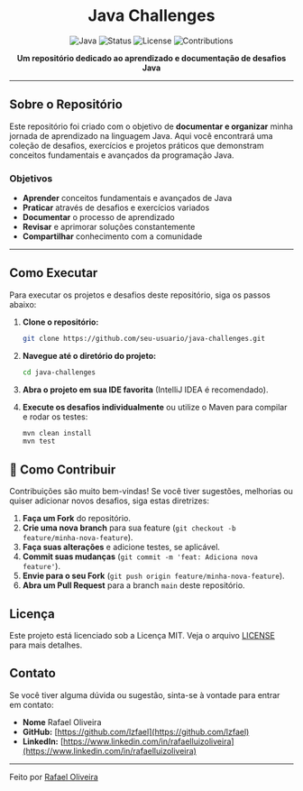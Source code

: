 <div align="center">
 <h1>Java Challenges</h1>
</div>
<div align="center">

![Java](https://img.shields.io/badge/Java-ED8B00?style=for-the-badge&logo=openjdk&logoColor=white)
![Status](https://img.shields.io/badge/Status-Em%20Desenvolvimento-yellow?style=for-the-badge)
![License](https://img.shields.io/badge/License-MIT-blue?style=for-the-badge)
![Contributions](https://img.shields.io/badge/Contribuições-Bem%20vindas-brightgreen?style=for-the-badge)

**Um repositório dedicado ao aprendizado e documentação de desafios Java** 



</div>

---

## Sobre o Repositório

Este repositório foi criado com o objetivo de **documentar e organizar** minha jornada de aprendizado na linguagem Java. Aqui você encontrará uma coleção de desafios, exercícios e projetos práticos que demonstram conceitos fundamentais e avançados da programação Java.

### Objetivos

-  **Aprender** conceitos fundamentais e avançados de Java
-  **Praticar** através de desafios e exercícios variados
-  **Documentar** o processo de aprendizado
-  **Revisar** e aprimorar soluções constantemente
-  **Compartilhar** conhecimento com a comunidade

---

##  Como Executar

Para executar os projetos e desafios deste repositório, siga os passos abaixo:

1.  **Clone o repositório:**
    ```bash
    git clone https://github.com/seu-usuario/java-challenges.git
    ```

2.  **Navegue até o diretório do projeto:**
    ```bash
    cd java-challenges
    ```

3.  **Abra o projeto em sua IDE favorita** (IntelliJ IDEA é recomendado).

4.  **Execute os desafios individualmente** ou utilize o Maven para compilar e rodar os testes:
    ```bash
    mvn clean install
    mvn test
    ```

## 🤝 Como Contribuir

Contribuições são muito bem-vindas! Se você tiver sugestões, melhorias ou quiser adicionar novos desafios, siga estas diretrizes:

1.  **Faça um Fork** do repositório.
2.  **Crie uma nova branch** para sua feature (`git checkout -b feature/minha-nova-feature`).
3.  **Faça suas alterações** e adicione testes, se aplicável.
4.  **Commit suas mudanças** (`git commit -m 'feat: Adiciona nova feature'`).
5.  **Envie para o seu Fork** (`git push origin feature/minha-nova-feature`).
6.  **Abra um Pull Request** para a branch `main` deste repositório.

##  Licença

Este projeto está licenciado sob a Licença MIT. Veja o arquivo [LICENSE](LICENSE) para mais detalhes.

## Contato

Se você tiver alguma dúvida ou sugestão, sinta-se à vontade para entrar em contato:

-   **Nome** Rafael Oliveira
-   **GitHub:** [https://github.com/lzfael](https://github.com/lzfael)
-   **LinkedIn:** [https://www.linkedin.com/in/rafaelluizoliveira](https://www.linkedin.com/in/rafaelluizoliveira)

---

Feito por [Rafael Oliveira](https://github.com/lzfael)



